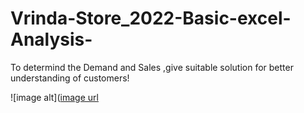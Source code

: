 # Vrinda-Store_2022-Basic-excel-Analysis-
To determind the Demand and Sales ,give suitable solution for better understanding of customers!


![image alt]([image url](https://github.com/Anitnashi/Vrinda-Store_2022-Basic-excel-Analysis-/blob/main/Screenshot%202025-09-15%20070741.png?raw=true)
